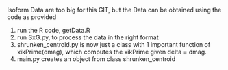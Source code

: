 Isoform Data are too big for this GIT, but the Data can be obtained using the code as provided

1) run the R code, getData.R
2) run SxG.py, to process the data in the right format
3) shrunken_centroid.py is now just a class with 1 important function of xikPrime(dmag), which computes the xikPrime given delta = dmag. 
4) main.py creates an object from class shrunken_centroid

